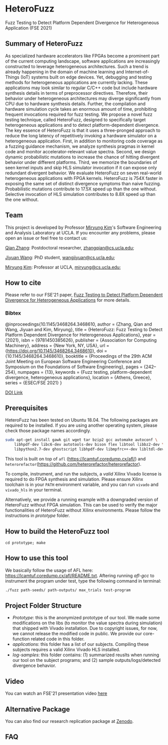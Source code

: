 
# HeteroFuzz
Fuzz Testing to Detect Platform Dependent Divergence for Heterogeneous Application (FSE 2021)

## Summary of HeteroFuzz 
As specialized hardware accelerators like FPGAs become a prominent part of the current computing landscape, software applications are increasingly constructed to leverage heterogeneous architectures. Such a trend is already happening in the domain of machine learning and Internet-of-Things (IoT) systems built on edge devices. Yet, debugging and testing methods for heterogeneous applications are currently lacking. These applications may look similar to regular C/C++ code but include hardware synthesis details in terms of preprocessor directives. Therefore, their behavior under heterogeneous architectures may diverge significantly from CPU due to hardware synthesis details. Further, the compilation and hardware simulation cycle takes an enormous amount of time, prohibiting frequent invocations required for fuzz testing. We propose a novel fuzz testing technique, called HeteroFuzz, designed to specifically target heterogeneous applications and to detect platform-dependent divergence. The key essence of HeteroFuzz is that it uses a three-pronged approach to reduce the long latency of repetitively invoking a hardware simulator on a heterogeneous application. First, in addition to monitoring code coverage as a fuzzing guidance mechanism, we analyze synthesis pragmas in kernel code and monitor accelerator-relevant value spectra. Second, we design dynamic probabilistic mutations to increase the chance of hitting divergent behavior under different platforms. Third, we memorize the boundaries of seen kernel inputs and skip HLS simulator invocation if it can expose only redundant divergent behavior. We evaluate HeteroFuzz on seven real-world heterogeneous applications with FPGA kernels. HeteroFuzz is 754X faster in exposing the same set of distinct divergence symptoms than naive fuzzing. Probabilistic mutations contribute to 17.5X speed up than the one without. Selective invocation of HLS simulation contributes to 8.8X speed up than the one without. 
## Team 
This project is developed by Professor [Miryung Kim](http://web.cs.ucla.edu/~miryung/)'s Software Engineering and Analysis Laboratory at UCLA. 
If you encounter any problems, please open an issue or feel free to contact us:

[Qian Zhang](http://web.cs.ucla.edu/~zhangqian/): Postdoctoral researcher, zhangqian@cs.ucla.edu;

[Jiyuan Wang](http://web.cs.ucla.edu/~wangjiyuan): PhD student, wangjiyuan@cs.ucla.edu;

[Miryung Kim](http://web.cs.ucla.edu/~miryung/): Professor at UCLA, miryung@cs.ucla.edu;

## How to cite 
Please refer to our FSE'21 paper, [Fuzz Testing to Detect Platform Dependent Divergence for Heterogeneous Applications](http://web.cs.ucla.edu/~miryung/Publications/fse2021-heterofuzz.pdf) for more details. 
### Bibtex  
@inproceedings{10.1145/3468264.3468610, author = {Zhang, Qian and Wang, Jiyuan and Kim, Miryung}, title = {HeteroFuzz: Fuzz Testing to Detect Platform Dependent Divergence for Heterogeneous Applications}, year = {2021}, isbn = {9781450385626}, publisher = {Association for Computing Machinery}, address = {New York, NY, USA}, url = {https://doi.org/10.1145/3468264.3468610}, doi = {10.1145/3468264.3468610}, booktitle = {Proceedings of the 29th ACM Joint Meeting on European Software Engineering Conference and Symposium on the Foundations of Software Engineering}, pages = {242–254}, numpages = {13}, keywords = {Fuzz testing, platform-dependent divergence, heterogeneous applications}, location = {Athens, Greece}, series = {ESEC/FSE 2021} }

[DOI Link](https://dl.acm.org/doi/10.1145/3468264.3468610)


## Prerequisites

HeteroFuzz has been tested on Ubuntu 18.04. The following packages are required to be installed. If you are using another operating system, please check those package names accordingly.

```bash
sudo apt-get install gawk git wget tar bzip2 gcc automake autoconf \
    libhpdf-dev libc6-dev autotools-dev bison flex libtool libbz2-dev \
    libpython2.7-dev ghostscript libhpdf-dev libmpfrc++-dev libltdl-dev
```
This tool is built on top of `afl` (https://lcamtuf.coredump.cx/afl/) and `heterorefactor`(https://github.com/heterorefactor/heterorefactor).


To compile, instrument, and run the subjects, a *valid* Xilinx Vivado license is required to do FPGA synthesis and simulation. Please ensure Xilinx toolchain is in your `PATH` environment variable, and you can run `vivado` and `vivado_hls` in your terminal.

Alternatively, we provide a running example with a downgraded version of HeteroFuzz without FPGA simulation. This can be used to verify the major functionalities of HeteroFuzz without Xilinx environments. Please follow the instructions in *prototype* folder.

## How to build the HeteroFuzz tool 
```
cd prototype; make
```

## How to use this tool
We basically follow the usage of AFL here: https://lcamtuf.coredump.cx/afl/README.txt. Aftering running *afl-gcc* to instrument the program under test, type the following command in terminal:

```bash
./fuzz path-seeds/ path-outputs/ max_trials test-program
```

## Project Folder Structure
- *Prototype*: this is the anonymized prototype of our tool. We made some modifications on the libs (to monitor the value spectra during simulation) that shipped with Vivado installation. Due to copyright issues, for now, we cannot release the modified code in public. We provide our core-function related code in this folder.
- *applications*: this folder has a list of our subjects. Compiling these subjects requires a valid Xilinx Vivado HLS installed.
- *log-samples*: this folder contains: (1) summarized reuslts when running our tool on the subject programs; and (2) sample outputs/logs/detected divergence behavior.

## Video
You can watch an FSE'21 presentation video [here](https://youtu.be/5lKTFfgdQlM)
## Alternative Package
You can also find our research replication package at [Zenodo](https://zenodo.org/record/5146681#.YTEnzS2ZNaY).
## FAQ 






